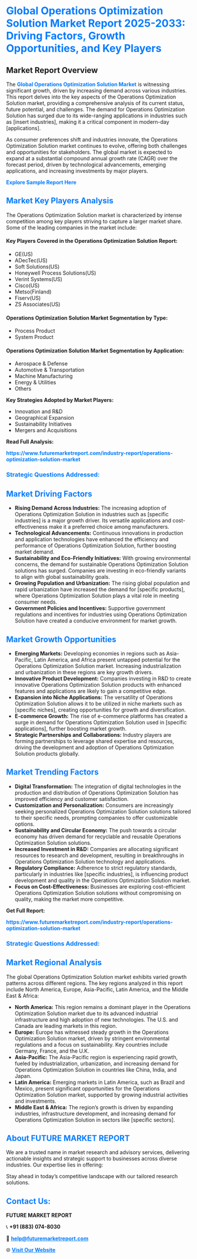<h1 style="color: #007BFF;">Global Operations Optimization Solution Market Report 2025-2033: Driving Factors, Growth Opportunities, and Key Players</h1>

<section id="overview">
<h2>Market Report Overview</h2>
<p>The <a href="https://www.futuremarketreport.com/industry-report/operations-optimization-solution-market" style="color: #007BFF; text-decoration: none;"><strong>Global Operations Optimization Solution Market</strong></a> is witnessing significant growth, driven by increasing demand across various industries. This report delves into the key aspects of the Operations Optimization Solution market, providing a comprehensive analysis of its current status, future potential, and challenges. The demand for Operations Optimization Solution has surged due to its wide-ranging applications in industries such as [insert industries], making it a critical component in modern-day [applications].</p>
<p>As consumer preferences shift and industries innovate, the Operations Optimization Solution market continues to evolve, offering both challenges and opportunities for stakeholders. The global market is expected to expand at a substantial compound annual growth rate (CAGR) over the forecast period, driven by technological advancements, emerging applications, and increasing investments by major players.</p>
</section>

<section id="overview">
<p><a href="https://www.futuremarketreport.com/request-sample/reportId=40880" style="color: #007BFF; text-decoration: none;"><strong>Explore Sample Report Here</strong></a></p>
</section>

<section id="key-players">
<h2 style="color: #007BFF;">Market Key Players Analysis</h2>
<p>The Operations Optimization Solution market is characterized by intense competition among key players striving to capture a larger market share. Some of the leading companies in the market include:</p>
<h4>Key Players Covered in the Operations Optimization Solution Report:</h4>
<ul><li>GE(US)</li><li>ADecTec(US)</li><li>Soft Solutions(US)</li><li>Honeywell Process Solutions(US)</li><li>Verint Systems(US)</li><li>Cisco(US)</li><li>Metso(Finland)</li><li>Fiserv(US)</li><li>ZS Associates(US)</li></ul>
<h4>Operations Optimization Solution Market Segmentation by Type:</h4>
<ul><li>Process Product</li><li>System Product</li></ul>

<h4>Operations Optimization Solution Market Segmentation by Application:</h4>
<ul><li>Aerospace &amp; Defense</li><li>Automotive &amp; Transportation</li><li>Machine Manufacturing</li><li>Energy &amp; Utilities</li><li>Others</li></ul>
<p><strong>Key Strategies Adopted by Market Players:</strong></p>
<ul>
<li>Innovation and R&D</li>
<li>Geographical Expansion</li>
<li>Sustainability Initiatives</li>
<li>Mergers and Acquisitions</li>
</ul>
</section>

<section>
<p><strong>Read Full Analysis: </strong></p><a href="https://www.futuremarketreport.com/industry-report/operations-optimization-solution-market" style="color: #007BFF; text-decoration: none;"><strong>https://www.futuremarketreport.com/industry-report/operations-optimization-solution-market</strong></a>
<h3 style="color: #007BFF;">Strategic Questions Addressed:</h3>
</section>

<section id="driving-factors">
<h2 style="color: #007BFF;">Market Driving Factors</h2>
<ul>
<li><strong>Rising Demand Across Industries:</strong> The increasing adoption of Operations Optimization Solution in industries such as [specific industries] is a major growth driver. Its versatile applications and cost-effectiveness make it a preferred choice among manufacturers.</li>
<li><strong>Technological Advancements:</strong> Continuous innovations in production and application technologies have enhanced the efficiency and performance of Operations Optimization Solution, further boosting market demand.</li>
<li><strong>Sustainability and Eco-Friendly Initiatives:</strong> With growing environmental concerns, the demand for sustainable Operations Optimization Solution solutions has surged. Companies are investing in eco-friendly variants to align with global sustainability goals.</li>
<li><strong>Growing Population and Urbanization:</strong> The rising global population and rapid urbanization have increased the demand for [specific products], where Operations Optimization Solution plays a vital role in meeting consumer needs.</li>
<li><strong>Government Policies and Incentives:</strong> Supportive government regulations and incentives for industries using Operations Optimization Solution have created a conducive environment for market growth.</li>
</ul>
</section>

<section id="growth-opportunities">
<h2 style="color: #007BFF;">Market Growth Opportunities</h2>
<ul>
<li><strong>Emerging Markets:</strong> Developing economies in regions such as Asia-Pacific, Latin America, and Africa present untapped potential for the Operations Optimization Solution market. Increasing industrialization and urbanization in these regions are key growth drivers.</li>
<li><strong>Innovative Product Development:</strong> Companies investing in R&D to create innovative Operations Optimization Solution products with enhanced features and applications are likely to gain a competitive edge.</li>
<li><strong>Expansion into Niche Applications:</strong> The versatility of Operations Optimization Solution allows it to be utilized in niche markets such as [specific niches], creating opportunities for growth and diversification.</li>
<li><strong>E-commerce Growth:</strong> The rise of e-commerce platforms has created a surge in demand for Operations Optimization Solution used in [specific applications], further boosting market growth.</li>
<li><strong>Strategic Partnerships and Collaborations:</strong> Industry players are forming partnerships to leverage shared expertise and resources, driving the development and adoption of Operations Optimization Solution products globally.</li>
</ul>
</section>

<section id="trending-factors">
<h2 style="color: #007BFF;">Market Trending Factors</h2>
<ul>
<li><strong>Digital Transformation:</strong> The integration of digital technologies in the production and distribution of Operations Optimization Solution has improved efficiency and customer satisfaction.</li>
<li><strong>Customization and Personalization:</strong> Consumers are increasingly seeking personalized Operations Optimization Solution solutions tailored to their specific needs, prompting companies to offer customizable options.</li>
<li><strong>Sustainability and Circular Economy:</strong> The push towards a circular economy has driven demand for recyclable and reusable Operations Optimization Solution solutions.</li>
<li><strong>Increased Investment in R&D:</strong> Companies are allocating significant resources to research and development, resulting in breakthroughs in Operations Optimization Solution technology and applications.</li>
<li><strong>Regulatory Compliance:</strong> Adherence to strict regulatory standards, particularly in industries like [specific industries], is influencing product development and quality in the Operations Optimization Solution market.</li>
<li><strong>Focus on Cost-Effectiveness:</strong> Businesses are exploring cost-efficient Operations Optimization Solution solutions without compromising on quality, making the market more competitive.</li>
</ul>
</section>

<section>
<p><strong>Get Full Report: </strong></p><a href="https://www.futuremarketreport.com/industry-report/operations-optimization-solution-market" style="color: #007BFF; text-decoration: none;"><strong>https://www.futuremarketreport.com/industry-report/operations-optimization-solution-market</strong></a>
<h3 style="color: #007BFF;">Strategic Questions Addressed:</h3>
</section>


<section id="regional-analysis">
<h2 style="color: #007BFF;">Market Regional Analysis</h2>
<p>The global Operations Optimization Solution market exhibits varied growth patterns across different regions. The key regions analyzed in this report include North America, Europe, Asia-Pacific, Latin America, and the Middle East & Africa:</p>
<ul>
<li><strong>North America:</strong> This region remains a dominant player in the Operations Optimization Solution market due to its advanced industrial infrastructure and high adoption of new technologies. The U.S. and Canada are leading markets in this region.</li>
<li><strong>Europe:</strong> Europe has witnessed steady growth in the Operations Optimization Solution market, driven by stringent environmental regulations and a focus on sustainability. Key countries include Germany, France, and the U.K.</li>
<li><strong>Asia-Pacific:</strong> The Asia-Pacific region is experiencing rapid growth, fueled by industrialization, urbanization, and increasing demand for Operations Optimization Solution in countries like China, India, and Japan.</li>
<li><strong>Latin America:</strong> Emerging markets in Latin America, such as Brazil and Mexico, present significant opportunities for the Operations Optimization Solution market, supported by growing industrial activities and investments.</li>
<li><strong>Middle East & Africa:</strong> The region’s growth is driven by expanding industries, infrastructure development, and increasing demand for Operations Optimization Solution in sectors like [specific sectors].</li>
</ul>
</section>

<footer>
<h2 style="color: #007BFF;">About FUTURE MARKET REPORT</h2>
<p>We are a trusted name in market research and advisory services, delivering actionable insights and strategic support to businesses across diverse industries. Our expertise lies in offering:</p>

<p>Stay ahead in today’s competitive landscape with our tailored research solutions.</p>

<h2 style="color: #007BFF;">Contact Us:</h2>
<p><strong>FUTURE MARKET REPORT</strong></p>
<p>📞 <strong>+91 (883) 074-8030</strong></p>
<p>📧 <strong><a href="mailto:help@futuremarketreport.com" style="color: #007BFF;">help@futuremarketreport.com</a></strong></p>
<p>🌐 <strong><a href="https://www.futuremarketreport.com/" style="color: #007BFF;">Visit Our Website</a></strong></p>
</footer>